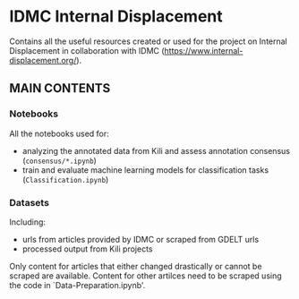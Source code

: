 # IDMC Internal Displacement

Contains all the useful resources created or used for the project on Internal Displacement in collaboration with IDMC (https://www.internal-displacement.org/).

## MAIN CONTENTS

### Notebooks
All the notebooks used for:
- analyzing the annotated data from Kili and assess annotation consensus (`consensus/*.ipynb`)
- train and evaluate machine learning models for classification tasks (`Classification.ipynb`)

### Datasets
Including:
- urls from articles provided by IDMC or scraped from GDELT urls
- processed output from Kili projects 

Only content for articles that either changed drastically or cannot be scraped are available. Content for other artilces need to be scraped using the code in `Data-Preparation.ipynb'.






